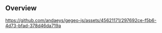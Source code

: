 
## Overview

https://github.com/andaeys/gegeo-js/assets/45621171/297692ce-f5b6-4d73-bfad-378d46da719a

